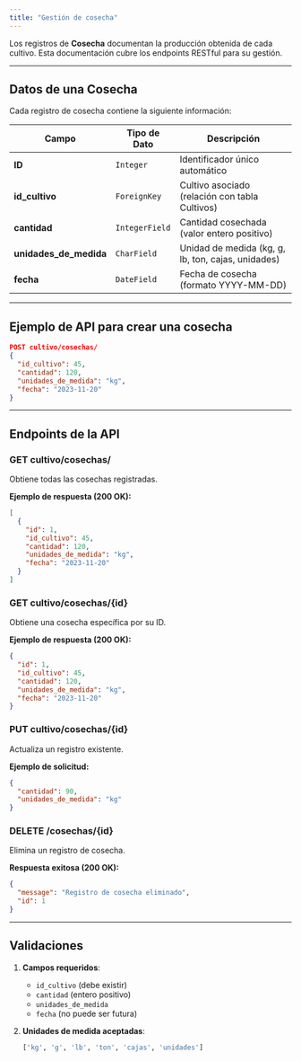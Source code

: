 ```yaml
---
title: "Gestión de cosecha"
---
```


Los registros de **Cosecha** documentan la producción obtenida de cada cultivo. Esta documentación cubre los endpoints RESTful para su gestión.

---

## **Datos de una Cosecha**

Cada registro de cosecha contiene la siguiente información:

| Campo               | Tipo de Dato        | Descripción |
|--------------------|-------------------|-------------|
| **ID**            | `Integer`          | Identificador único automático |
| **id_cultivo**    | `ForeignKey`       | Cultivo asociado (relación con tabla Cultivos) |
| **cantidad**      | `IntegerField`     | Cantidad cosechada (valor entero positivo) |
| **unidades_de_medida** | `CharField`  | Unidad de medida (kg, g, lb, ton, cajas, unidades) |
| **fecha**         | `DateField`        | Fecha de cosecha (formato YYYY-MM-DD) |

---

## **Ejemplo de API para crear una cosecha**

```json
POST cultivo/cosechas/
{
  "id_cultivo": 45,
  "cantidad": 120,
  "unidades_de_medida": "kg",
  "fecha": "2023-11-20"
}
```

---

## **Endpoints de la API**

### **GET cultivo/cosechas/**
Obtiene todas las cosechas registradas.

**Ejemplo de respuesta (200 OK):**
```json
[
  {
    "id": 1,
    "id_cultivo": 45,
    "cantidad": 120,
    "unidades_de_medida": "kg",
    "fecha": "2023-11-20"
  }
]
```

### **GET cultivo/cosechas/{id}**
Obtiene una cosecha específica por su ID.

**Ejemplo de respuesta (200 OK):**
```json
{
  "id": 1,
  "id_cultivo": 45,
  "cantidad": 120,
  "unidades_de_medida": "kg",
  "fecha": "2023-11-20"
}
```

### **PUT cultivo/cosechas/{id}**
Actualiza un registro existente.

**Ejemplo de solicitud:**
```json
{
  "cantidad": 90,
  "unidades_de_medida": "kg"
}
```

### **DELETE /cosechas/{id}**
Elimina un registro de cosecha.

**Respuesta exitosa (200 OK):**
```json
{
  "message": "Registro de cosecha eliminado",
  "id": 1
}
```

---

## **Validaciones**

1. **Campos requeridos**:
   - `id_cultivo` (debe existir)
   - `cantidad` (entero positivo)
   - `unidades_de_medida`
   - `fecha` (no puede ser futura)

2. **Unidades de medida aceptadas**:
   ```python
   ['kg', 'g', 'lb', 'ton', 'cajas', 'unidades']
   ```

